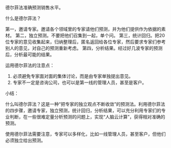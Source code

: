 德尔菲法准确预测销售水平。

什么是德尔菲法？

第一，邀请专家。邀请各个领域里的专家请他们预测，并为他们提供作为依据的素材。
第二，独立预测。不要把他们召集到一起，单个问。
第三，统计回归。把20位专家的意见收集起来，归纳整理后，匿名返回给各位专家，然后要求专家们参考别人的意见，对自己的预测重新考虑。
第四，分析结果。经过好几波专家的预测后，分析最可能的结果。

运用德尔菲法的注意点：

1. 必须避免专家面对面的集体讨论，而是由专家单独提出意见。
2. 专家不一定是咨询公司，也可以是第一线的管理人员，甚至是客户。

小结：

什么叫德尔菲法？这是一种“把专家的独立观点不断收敛”的预测法。利用德尔菲法的四步骤，邀请专家，独立预测，统计回归，分析结果，可以充分利用专家们的专业判断，在一些很难定量分析预测的问题上，实现“人脑云计算”，获得相对准确的预测。

使用德尔菲法需要注意，专家可以多样化，比如一线管理人员，甚至客户，但他们必须独立给出预测。


